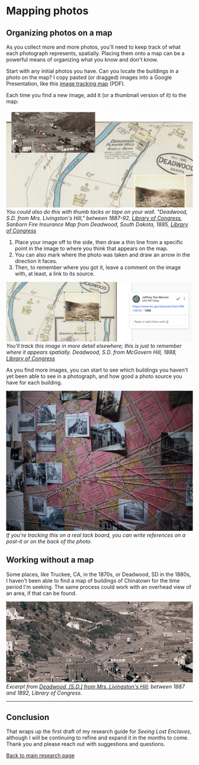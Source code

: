 # Mapping photos

## Organizing photos on a map

As you collect more and more photos, you'll need to keep track of what each photograph represents, spatially. Placing them onto a map can be a powerful means of organizing what you know and don't know. 

Start with any initial photos you have. Can you locate the buildings in a photo on the map? I copy pasted (or dragged) images into a Google Presentation, like this [image tracking map](/seeing-lost-enclaves/research/images/mapping-images.pdf) (PDF).

Each time you find a new image, add it (or a thumbnail version of it) to the map:

![Two photographs overlaid on an old map, with red lines linking them to specific places in the map.](images/mapping-photos-on-map.png)
_You could also do this with thumb tacks or tape on your wall. "Deadwood, S.D. from Mrs. Livingston's Hill," between 1887-92, [Library of Congress](https://www.loc.gov/item/99613869/), Sanborn Fire Insurance Map from Deadwood, South Dakota, 1885, [Library of Congress](https://www.loc.gov/item/sanborn08223_001/)_

1. Place your image off to the side, then draw a thin line from a specific point in the image to where you think that appears on the map.
2. You can also mark where the photo was taken and draw an arrow in the direction it faces.
3. Then, to remember where you got it, leave a comment on the image with, at least, a link to its source.

![Screenshot of one image on the map highlighted, with a comment by Jeffrey Yoo Warren showing a loc.gov URL and "1888."](images/mapping-comment.png)
_You'll track this image in more detail elsewhere; this is just to remember where it appears spatially. Deadwood, S.D. from McGovern Hill, 1888, [Library of Congress](url)_

As you find more images, you can start to see which buildings you haven't yet been able to see in a photograph, and how good a photo source you have for each building.

![A map pinned to a wall with many old photos tacked to it, and string connecting each photo to a spot on the map, which shows outlines of many different labelled buildings.](images/mapping-tackboard.jpg)
_If you're tracking this on a real tack board, you can write references on a post-it or on the back of the photo._

## Working without a map

Some places, like Truckee, CA, in the 1870s, or Deadwood, SD in the 1880s, I haven't been able to find a map of buildings of Chinatown for the time period I'm seeking. The same process could work with an overhead view of an area, if that can be found.

![A slightly overhead view of a group of wooden buildings at the base of a hillside in the distance, in an old black and white photo.](images/mapping-deadwood.jpg)
_Excerpt from [Deadwood, [S.D.] from Mrs. Livingston's Hill](https://www.loc.gov/pictures/item/99613869/); between 1887 and 1892, Library of Congress._

----

## Conclusion

That wraps up the first draft of my research guide for _Seeing Lost Enclaves_, although I will be continuing to refine and expand it in the months to come. Thank you and please reach out with suggestions and questions.

[Back to main research page](research/) 
